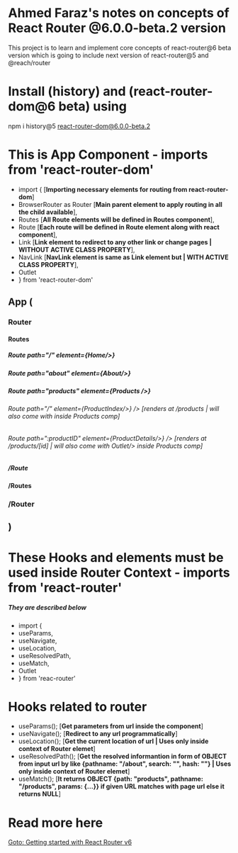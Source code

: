 # Ahmed Faraz's notes on concepts of React Router @6.0.0-beta.2 version

This project is to learn and implement core concepts of react-router@6 beta version which is going to include next version of react-router@5 and @reach/router

# Install (history) and (react-router-dom@6 beta) using

npm i history@5 react-router-dom@6.0.0-beta.2

# This is App Component - imports from 'react-router-dom'

- import { [**Importing necessary elements for routing from react-router-dom**]
- BrowserRouter as Router [**Main parent element to apply routing in all the child available**],
- Routes [**All Route elements will be defined in Routes component**],
- Route [**Each route will be defined in Route element along with react component**],
- Link [**Link element to redirect to any other link or change pages | WITHOUT ACTIVE CLASS PROPERTY**],
- NavLink [**NavLink element is same as Link element but | **WITH** ACTIVE CLASS PROPERTY**],
- Outlet
- } from 'react-router-dom'

## App (

### Router

#### Routes

##### Route path="/" element={Home/>}

##### Route path="about" element={About/>}

##### Route path="products" element={Products />}

###### Route path="/" element={ProductIndex/>} /> [renders at /products | will also come with <Outlet/> inside Products comp]

###### Route path=":productID" element={ProductDetails/>} /> [renders at /products/[id] | will also come with Outlet/> inside Products comp]

##### /Route

#### /Routes

### /Router

## )

# These Hooks and elements must be used inside Router Context - imports from 'react-router'

##### They are described below

- import {
- useParams,
- useNavigate,
- useLocation,
- useResolvedPath,
- useMatch,
- Outlet
- } from 'reac-router'

# Hooks related to router

- useParams(); [**Get parameters from url inside the component**]
- useNavigate(); [**Redirect to any url programmatically**]
- useLocation(); [**Get the current location of url | Uses only inside context of Router elemet**]
- useResolvedPath(); [**Get the resolved informantion in form of OBJECT from input url by like {pathname: "/about", search: "", hash: ""} | Uses only inside context of Router elemet**]
- useMatch(); [**It returns OBJECT {path: "products", pathname: "/products", params: {…}} if given URL matches with page url else it returns NULL**]

# Read more here

[Goto: Getting started with React Router v6](https://github.com/remix-run/react-router/blob/dev/docs/installation/getting-started.md)
